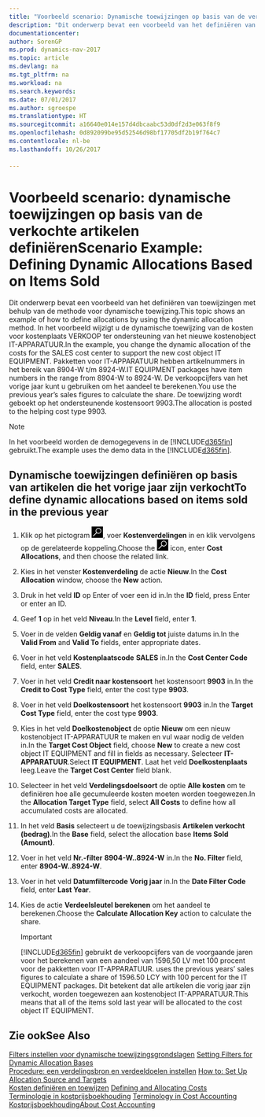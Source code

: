 ```yaml
---
title: "Voorbeeld scenario: Dynamische toewijzingen op basis van de verkochte artikelen definiëren"
description: "Dit onderwerp bevat een voorbeeld van het definiëren van toewijzingen met behulp van de methode voor dynamische toewijzing. In het voorbeeld wijzigt u de dynamische toewijzing van de kosten voor kostenplaats VERKOOP ter ondersteuning van het nieuwe kostenobject IT-APPARATUUR. Pakketten voor IT-APPARATUUR hebben artikelnummers in het bereik van 8904-W t/m 8924-W. De verkoopcijfers van het vorige jaar kunt u gebruiken om het aandeel te berekenen. De toewijzing wordt geboekt op het ondersteunende kostensoort 9903."
documentationcenter: 
author: SorenGP
ms.prod: dynamics-nav-2017
ms.topic: article
ms.devlang: na
ms.tgt_pltfrm: na
ms.workload: na
ms.search.keywords: 
ms.date: 07/01/2017
ms.author: sgroespe
ms.translationtype: HT
ms.sourcegitcommit: a16640e014e157d4dbcaabc53d0df2d3e063f8f9
ms.openlocfilehash: 0d892099be95d52546d98bf17705df2b19f764c7
ms.contentlocale: nl-be
ms.lasthandoff: 10/26/2017

---
```

# <a name="scenario-example-defining-dynamic-allocations-based-on-items-sold"></a><span data-ttu-id="85b80-107">Voorbeeld scenario: dynamische toewijzingen op basis van de verkochte artikelen definiëren</span><span class="sxs-lookup"><span data-stu-id="85b80-107">Scenario Example: Defining Dynamic Allocations Based on Items Sold</span></span>
<span data-ttu-id="85b80-108">Dit onderwerp bevat een voorbeeld van het definiëren van toewijzingen met behulp van de methode voor dynamische toewijzing.</span><span class="sxs-lookup"><span data-stu-id="85b80-108">This topic shows an example of how to define allocations by using the dynamic allocation method.</span></span> <span data-ttu-id="85b80-109">In het voorbeeld wijzigt u de dynamische toewijzing van de kosten voor kostenplaats VERKOOP ter ondersteuning van het nieuwe kostenobject IT-APPARATUUR.</span><span class="sxs-lookup"><span data-stu-id="85b80-109">In the example, you change the dynamic allocation of the costs for the SALES cost center to support the new cost object IT EQUIPMENT.</span></span> <span data-ttu-id="85b80-110">Pakketten voor IT-APPARATUUR hebben artikelnummers in het bereik van 8904-W t/m 8924-W.</span><span class="sxs-lookup"><span data-stu-id="85b80-110">IT EQUIPMENT packages have item numbers in the range from 8904-W to 8924-W.</span></span> <span data-ttu-id="85b80-111">De verkoopcijfers van het vorige jaar kunt u gebruiken om het aandeel te berekenen.</span><span class="sxs-lookup"><span data-stu-id="85b80-111">You use the previous year’s sales figures to calculate the share.</span></span> <span data-ttu-id="85b80-112">De toewijzing wordt geboekt op het ondersteunende kostensoort 9903.</span><span class="sxs-lookup"><span data-stu-id="85b80-112">The allocation is posted to the helping cost type 9903.</span></span>  

> [!NOTE]  
>  <span data-ttu-id="85b80-113">In het voorbeeld worden de demogegevens in de [!INCLUDE[d365fin](includes/d365fin_md.md)] gebruikt.</span><span class="sxs-lookup"><span data-stu-id="85b80-113">The example uses the demo data in the [!INCLUDE[d365fin](includes/d365fin_md.md)].</span></span>  

## <a name="to-define-dynamic-allocations-based-on-items-sold-in-the-previous-year"></a><span data-ttu-id="85b80-114">Dynamische toewijzingen definiëren op basis van artikelen die het vorige jaar zijn verkocht</span><span class="sxs-lookup"><span data-stu-id="85b80-114">To define dynamic allocations based on items sold in the previous year</span></span>  

1.  <span data-ttu-id="85b80-115">Klik op het pictogram ![Zoeken naar pagina of rapport](media/ui-search/search_small.png "pictogram Zoeken naar pagina of rapport"), voer **Kostenverdelingen** in en klik vervolgens op de gerelateerde koppeling.</span><span class="sxs-lookup"><span data-stu-id="85b80-115">Choose the ![Search for Page or Report](media/ui-search/search_small.png "Search for Page or Report icon") icon, enter **Cost Allocations**, and then choose the related link.</span></span>  
2.  <span data-ttu-id="85b80-116">Kies in het venster **Kostenverdeling** de actie **Nieuw**.</span><span class="sxs-lookup"><span data-stu-id="85b80-116">In the **Cost Allocation** window, choose the **New** action.</span></span>  
3.  <span data-ttu-id="85b80-117">Druk in het veld **ID** op Enter of voer een id in.</span><span class="sxs-lookup"><span data-stu-id="85b80-117">In the **ID** field, press Enter or enter an ID.</span></span>  
4.  <span data-ttu-id="85b80-118">Geef **1** op in het veld **Niveau**.</span><span class="sxs-lookup"><span data-stu-id="85b80-118">In the **Level** field, enter **1**.</span></span>  
5.  <span data-ttu-id="85b80-119">Voer in de velden **Geldig vanaf** en **Geldig tot** juiste datums in.</span><span class="sxs-lookup"><span data-stu-id="85b80-119">In the **Valid From** and **Valid To** fields, enter appropriate dates.</span></span>  
6.  <span data-ttu-id="85b80-120">Voer in het veld **Kostenplaatscode** **SALES** in.</span><span class="sxs-lookup"><span data-stu-id="85b80-120">In the **Cost Center Code** field, enter **SALES**.</span></span>  
7.  <span data-ttu-id="85b80-121">Voer in het veld **Credit naar kostensoort** het kostensoort **9903** in.</span><span class="sxs-lookup"><span data-stu-id="85b80-121">In the **Credit to Cost Type** field, enter the cost type **9903**.</span></span>  
8.  <span data-ttu-id="85b80-122">Voer in het veld **Doelkostensoort** het kostensoort **9903** in.</span><span class="sxs-lookup"><span data-stu-id="85b80-122">In the **Target Cost Type** field, enter the cost type **9903**.</span></span>  
9. <span data-ttu-id="85b80-123">Kies in het veld **Doelkostenobject** de optie **Nieuw** om een nieuw kostenobject IT-APPARATUUR te maken en vul waar nodig de velden in.</span><span class="sxs-lookup"><span data-stu-id="85b80-123">In the **Target Cost Object** field, choose **New** to create a new cost object IT EQUIPMENT and fill in fields as necessary.</span></span> <span data-ttu-id="85b80-124">Selecteer **IT-APPARATUUR**.</span><span class="sxs-lookup"><span data-stu-id="85b80-124">Select **IT EQUIPMENT**.</span></span> <span data-ttu-id="85b80-125">Laat het veld **Doelkostenplaats** leeg.</span><span class="sxs-lookup"><span data-stu-id="85b80-125">Leave the **Target Cost Center** field blank.</span></span>  
10. <span data-ttu-id="85b80-126">Selecteer in het veld **Verdelingsdoelsoort** de optie **Alle kosten** om te definiëren hoe alle gecumuleerde kosten moeten worden toegewezen.</span><span class="sxs-lookup"><span data-stu-id="85b80-126">In the **Allocation Target Type** field, select **All Costs** to define how all accumulated costs are allocated.</span></span>  
11. <span data-ttu-id="85b80-127">In het veld **Basis** selecteert u de toewijzingsbasis **Artikelen verkocht (bedrag)**.</span><span class="sxs-lookup"><span data-stu-id="85b80-127">In the **Base** field, select the allocation base **Items Sold (Amount)**.</span></span>  
12. <span data-ttu-id="85b80-128">Voer in het veld **Nr.-filter** **8904-W..8924-W** in.</span><span class="sxs-lookup"><span data-stu-id="85b80-128">In the **No. Filter** field, enter **8904-W..8924-W**.</span></span>  
13. <span data-ttu-id="85b80-129">Voer in het veld **Datumfiltercode** **Vorig jaar** in.</span><span class="sxs-lookup"><span data-stu-id="85b80-129">In the **Date Filter Code** field, enter **Last Year**.</span></span>  
14. <span data-ttu-id="85b80-130">Kies de actie **Verdeelsleutel berekenen** om het aandeel te berekenen.</span><span class="sxs-lookup"><span data-stu-id="85b80-130">Choose the **Calculate Allocation Key** action to calculate the share.</span></span>  

    > [!IMPORTANT]  
    >  [!INCLUDE[d365fin](includes/d365fin_md.md)]<span data-ttu-id="85b80-131"> gebruikt de verkoopcijfers van de voorgaande jaren voor het berekenen van een aandeel van 1596,50 LV met 100 procent voor de pakketten voor IT-APPARATUUR.</span><span class="sxs-lookup"><span data-stu-id="85b80-131"> uses the previous years’ sales figures to calculate a share of 1596.50 LCY with 100 percent for the IT EQUIPMENT packages.</span></span> <span data-ttu-id="85b80-132">Dit betekent dat alle artikelen die vorig jaar zijn verkocht, worden toegewezen aan kostenobject IT-APPARATUUR.</span><span class="sxs-lookup"><span data-stu-id="85b80-132">This means that all of the items sold last year will be allocated to the cost object IT EQUIPMENT.</span></span>  

## <a name="see-also"></a><span data-ttu-id="85b80-133">Zie ook</span><span class="sxs-lookup"><span data-stu-id="85b80-133">See Also</span></span>  
 <span data-ttu-id="85b80-134">[Filters instellen voor dynamische toewijzingsgrondslagen](finance-setting-filters-for-dynamic-allocation-bases.md) </span><span class="sxs-lookup"><span data-stu-id="85b80-134">[Setting Filters for Dynamic Allocation Bases](finance-setting-filters-for-dynamic-allocation-bases.md) </span></span>  
 <span data-ttu-id="85b80-135">[Procedure: een verdelingsbron en verdeeldoelen instellen](finance-how-to-set-up-allocation-source-and-targets.md) </span><span class="sxs-lookup"><span data-stu-id="85b80-135">[How to: Set Up Allocation Source and Targets](finance-how-to-set-up-allocation-source-and-targets.md) </span></span>  
 <span data-ttu-id="85b80-136">[Kosten definiëren en toewijzen](finance-define-and-allocate-costs.md) </span><span class="sxs-lookup"><span data-stu-id="85b80-136">[Defining and Allocating Costs](finance-define-and-allocate-costs.md) </span></span>  
 <span data-ttu-id="85b80-137">[Terminologie in kostprijsboekhouding](finance-terminology-in-cost-accounting.md) </span><span class="sxs-lookup"><span data-stu-id="85b80-137">[Terminology in Cost Accounting](finance-terminology-in-cost-accounting.md) </span></span>  
 [<span data-ttu-id="85b80-138">Kostprijsboekhouding</span><span class="sxs-lookup"><span data-stu-id="85b80-138">About Cost Accounting</span></span>](finance-about-cost-accounting.md)

